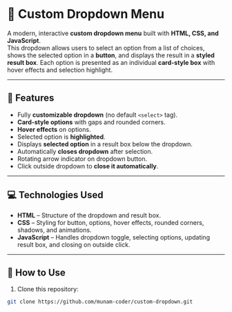 # 🎯 Custom Dropdown Menu

A modern, interactive **custom dropdown menu** built with **HTML, CSS, and JavaScript**.  
This dropdown allows users to select an option from a list of choices, shows the selected option in a **button**, and displays the result in a **styled result box**. Each option is presented as an individual **card-style box** with hover effects and selection highlight.

---

## 🌟 Features

- Fully **customizable dropdown** (no default `<select>` tag).  
- **Card-style options** with gaps and rounded corners.  
- **Hover effects** on options.  
- Selected option is **highlighted**.  
- Displays **selected option** in a result box below the dropdown.  
- Automatically **closes dropdown** after selection.  
- Rotating arrow indicator on dropdown button.  
- Click outside dropdown to **close it automatically**.  

---

## 💻 Technologies Used

- **HTML** – Structure of the dropdown and result box.  
- **CSS** – Styling for button, options, hover effects, rounded corners, shadows, and animations.  
- **JavaScript** – Handles dropdown toggle, selecting options, updating result box, and closing on outside click.  

---

## 🚀 How to Use

1. Clone this repository:  
```bash
git clone https://github.com/munam-coder/custom-dropdown.git
